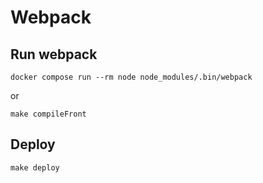 # Webpack

## Run webpack 
```
docker compose run --rm node node_modules/.bin/webpack
```
or
```
make compileFront
```

## Deploy
```
make deploy
```
